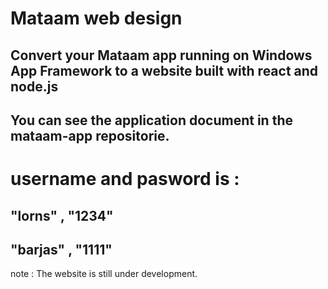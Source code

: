 # Mataam web design
## Convert your Mataam app running on Windows App Framework to a website built with react and node.js
## You can see the application document in the mataam-app repositorie.
##
##
##
# username and pasword is :
## "lorns" , "1234"
## "barjas" , "1111"

note : The website is still under development.
